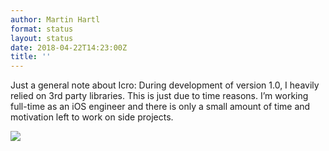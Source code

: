 ```yaml
---
author: Martin Hartl
format: status
layout: status
date: 2018-04-22T14:23:00Z
title: ''
---
```

Just a general note about Icro: During development of version 1.0, I heavily relied on 3rd party libraries. This is just due to time reasons. I’m working full-time as an iOS engineer and there is only a small amount of time and motivation left to work on side projects.

![](http://share.hartl.co/png_2018-04-22_14-17-27_1.png)